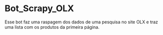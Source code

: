 # Bot_Scrapy_OLX
Esse bot faz uma raspagem dos dados de uma pesquisa no site OLX e traz uma lista com os produtos da primeira página.
